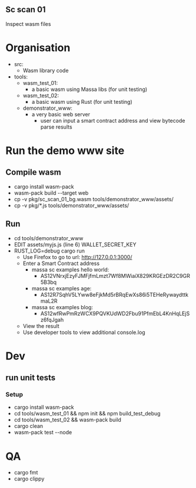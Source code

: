 ## Sc scan 01

Inspect wasm files

# Organisation

* src:
  * Wasm library code
* tools:
  * wasm_test_01:
    * a basic wasm using Massa libs (for unit testing)
  * wasm_test_02:
    * a basic wasm using Rust (for unit testing)
  * demonstrator_www:
    * a very basic web server
      * user can input a smart contract address and view bytecode parse results

# Run the demo www site

## Compile wasm

* cargo install wasm-pack
* wasm-pack build --target web
* cp -v pkg/sc_scan_01_bg.wasm tools/demonstrator_www/assets/
* cp -v pkg/*.js tools/demonstrator_www/assets/

## Run

* cd tools/demonstrator_www
* EDIT assets/myjs.js (line 6) WALLET_SECRET_KEY
* RUST_LOG=debug cargo run
  * Use Firefox to go to url: http://127.0.0.1:3000/
  * Enter a Smart Contract address
    * massa sc examples hello world:
      * AS12VNrxjEzyFJMFjfmLmzt7Wf8MWiaiX829KRGEzDR2C9GR5B3bq
    * massa sc examples age:
      * AS12R7SqhV5LYww8eFjkMd5rBRqEwXs86i5TEHeRywaydttkmaL2R
    * massa sc examples blog:
      * AS12wfRwPmRzWCX9PQVKUdWD2Fbu91PfmEbL4KnHqLEjSz6fqJgah
  * View the result
  * Use developer tools to view additional console.log

# Dev

## run unit tests

### Setup

* cargo install wasm-pack
* cd tools/wasm_test_01 && npm init && npm build_test_debug
* cd tools/wasm_test_02 && wasm-pack build
* cargo clean
* wasm-pack test --node

# QA

* cargo fmt
* cargo clippy